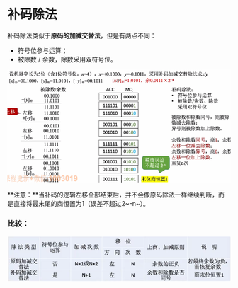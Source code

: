# 补码除法

补码除法类似于**原码的加减交替法**，但是有两点不同：

- 符号位参与运算；
- 被除数 / 余数，除数采用双符号位。



![image-20250624000741978](images/image-20250624000741978.png)

**注意：**当补码的逻辑左移全部结束后，并不会像原码除法一样继续判断，而是直接将最末尾的商恒置为1（误差不超过2~-n~）。





### 比较：

![image-20250624000631149](images/image-20250624000631149.png)